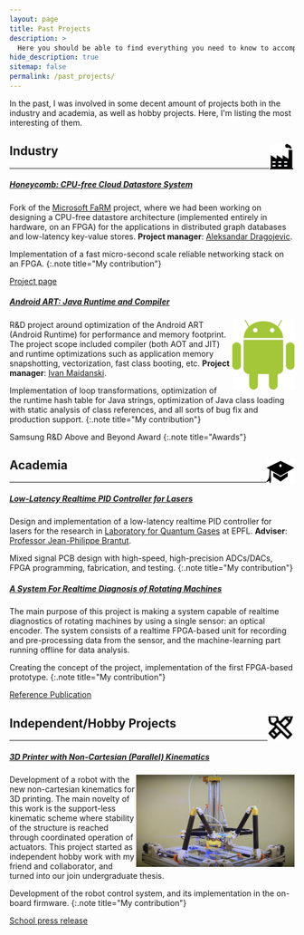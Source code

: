 ```yaml
---
layout: page
title: Past Projects
description: >
  Here you should be able to find everything you need to know to accomplish the most common tasks when blogging with Hydejack.
hide_description: true
sitemap: false
permalink: /past_projects/
---
```


In the past, I was involved in some decent amount of projects both in the industry and academia, as well as hobby projects. Here, I'm listing the most interesting of them.

## Industry <img src="../assets/img/industry_icon.png" width="45" height="45" style="float:right;"/>

---

##### <ins>Honeycomb: CPU-free Cloud Datastore System</ins>

Fork of the <a href="https://www.microsoft.com/en-us/research/project/farm/" title="MSRC">Microsoft FaRM</a> project, where we had been working on designing a CPU-free datastore architecture (implemented entirely in hardware, on an FPGA) for the applications in distributed graph databases and low-latency key-value stores. **Project manager**: <a href="https://www.linkedin.com/in/aleksandar-dragojevic-909469a/">Aleksandar Dragojevic</a>.

Implementation of a fast micro-second scale reliable networking stack on an FPGA.
{:.note title="My contribution"}

<a href="https://www.microsoft.com/en-us/research/project/honeycomb/" title="MSRC">Project page</a>

##### <ins>Android ART: Java Runtime and Compiler</ins>

<img src="../assets/img/android_logo.png" width="110" style="float:right; padding-left: 2pt" />

R&D project around optimization of the Android ART (Android Runtime) for performance and memory footprint. The project scope included compiler (both AOT and JIT) and runtime optimizations such as application memory snapshotting, vectorization, fast class booting, etc. **Project manager**: <a href="https://www.linkedin.com/in/ivan-maidanski-271a4a22/">Ivan Maidanski</a>.

Implementation of loop transformations, optimization of the runtime hash table for Java strings, optimization of Java class loading with static analysis of class references, and all sorts of bug fix and production support.
{:.note title="My contribution"}

Samsung R&D Above and Beyond Award
{:.note title="Awards"}


## Academia <img src="../assets/img/academia_icon.png" width="50" height="50" style="float:right; object-position: 0 -4pt;" />

---

##### <ins>Low-Latency Realtime PID Controller for Lasers</ins>

Design and implementation of a low-latency realtime PID controller for lasers for the research in <a href="https://www.microsoft.com/en-us/research/project/farm/" title="MSRC">Laboratory for Quantum Gases</a> at EPFL. **Adviser**: <a href="https://people.epfl.ch/jean-philippe.brantut">Professor Jean-Philippe Brantut</a>.

Mixed signal PCB design with high-speed, high-precision ADCs/DACs, FPGA programming, fabrication, and testing.
{:.note title="My contribution"}

##### <ins>A System For Realtime Diagnosis of Rotating Machines</ins>

The main purpose of this project is making a system capable of realtime diagnostics of rotating machines by using a single sensor: an optical encoder. The system consists of a realtime FPGA-based unit for recording and pre-processing data from the sensor, and the machine-learning part running offline for data analysis.

Creating the concept of the project, implementation of the first FPGA-based prototype.
{:.note title="My contribution"}

<a href="https://elibrary.ru/item.asp?id=24933545" title="Paper">Reference Publication</a>


## Independent/Hobby Projects <img src="../assets/img/hobby_icon.png" width="48" height="48" style="float:right; object-position: 0 -4pt;" />

---

##### <ins>3D Printer with Non-Cartesian (Parallel) Kinematics</ins>

<img src="../assets/img/3d_printer.png" width="280" style="float:right; padding-left: 2pt" />

Development of a robot with the new non-cartesian kinematics for 3D printing. The main novelty of this work is the support-less kinematic scheme where stability of the structure is reached through coordinated operation of actuators. This project started as independent hobby work with my friend and collaborator, and turned into our join undergraduate thesis.

Development of the robot control system, and its implementation in the on-board firmware.
{:.note title="My contribution"}

<a href="https://www.youtube.com/watch?v=p9RoNIMCmE0&t=2s" title="Robot">School press release</a>
